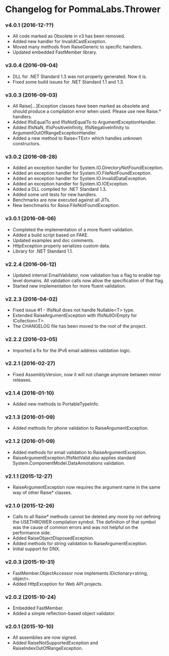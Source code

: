 # Changelog for PommaLabs.Thrower #

### v4.0.1 (2016-12-??) ###

* All code marked as Obsolete in v3 has been removed.
* Added new handler for InvalidCastException.
* Moved many methods from RaiseGeneric to specific handlers.
* Updated embedded FastMember library.

### v3.0.4 (2016-09-04) ###

* DLL for .NET Standard 1.3 was not properly generated. Now it is.
* Fixed some build issues for .NET Standard 1.1 and 1.3.

### v3.0.3 (2016-09-03) ###

* All Raise[...]Exception classes have been marked as obsolete and should produce a compilation error when used. Please use new Raise.* handlers.
* Added IfIsEqualTo and IfIsNotEqualTo to ArgumentExceptionHandler.
* Added IfIsNaN, IfIsPositiveInfinity, IfIsNegativeInfinity to ArgumentOutOfRangeExceptionHandler.
* Added a new method to Raise&lt;TExt&gt; which handles unknown constructors.

### v3.0.2 (2016-08-28) ###

* Added an exception handler for System.IO.DirectoryNotFoundException.
* Added an exception handler for System.IO.FileNotFoundException.
* Added an exception handler for System.IO.InvalidDataException.
* Added an exception handler for System.IO.IOException.
* Added a DLL compiled for .NET Standard 1.3.
* Added some unit tests for new handlers.
* Benchmarks are now executed against all JITs.
* New benchmarks for Raise.FileNotFoundException.

### v3.0.1 (2016-08-06) ###

* Completed the implementation of a more fluent validation.
* Added a build script based on FAKE.
* Updated examples and doc comments.
* HttpException properly serializes custom data.
* Library for .NET Standard 1.1.

### v2.2.4 (2016-06-12) ###

* Updated internal EmailValidator, now validation has a flag to enable top level domains.
  All validation calls now allow the specification of that flag.
* Started new implementation for more fluent validation.

### v2.2.3 (2016-04-02) ###

* Fixed issue #1 - IfIsNull does not handle Nullable&lt;T&gt; type.
* Extended RaiseArgumentException with IfIsNullOrEmpty for ICollection&lt;T&gt;.
* The CHANGELOG file has been moved to the root of the project.

### v2.2.2 (2016-03-05) ###

* Imported a fix for the IPv6 email address validation logic.

### v2.2.1 (2016-02-27) ###

* Fixed AssemblyVersion, now it will not change anymore between minor releases.

### v2.1.4 (2016-01-10) ###

* Added new methods to PortableTypeInfo.

### v2.1.3 (2016-01-09) ###

* Added methods for phone validation to RaiseArgumentException.

### v2.1.2 (2016-01-09) ###

* Added methods for email validation to RaiseArgumentException.
* RaiseArgumentException.IfIsNotValid also applies standard System.ComponentModel.DataAnnotations validation.

### v2.1.1 (2015-12-27) ###

* RaiseArgumentException now requires the argument name in the same way of other Raise* classes.

### v2.1.0 (2015-12-26) ###

* Calls to all Raise* methods cannot be deleted any more by not defining the USETHROWER compilation symbol.
  The definition of that symbol was the cause of common errors and was not helpful on the performance side.
* Added RaiseObjectDisposedException.
* Added methods for string validation to RaiseArgumentException.
* Initial support for DNX.

### v2.0.3 (2015-10-31) ###

* FastMember.ObjectAccessor now implements IDictionary&lt;string, object&gt;.
* Added HttpException for Web API projects.

### v2.0.2 (2015-10-24) ###

* Embedded FastMember.
* Added a simple reflection-based object validator.

### v2.0.1 (2015-10-10) ###

* All assemblies are now signed.
* Added RaiseNotSupportedException and RaiseIndexOutOfRangeException.
